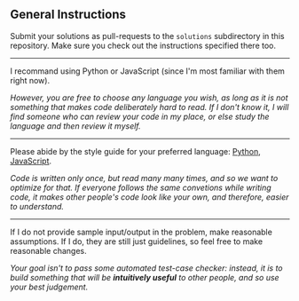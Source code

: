 ## General Instructions

Submit your solutions as pull-requests to the `solutions` subdirectory in this repository.
Make sure you check out the instructions specified there too.

---

I recommand using Python or JavaScript (since I'm most familiar with them right now).

*However, you are free to choose any language you wish, as long as it is not something that makes code deliberately hard to read. If I don't know it, I will find someone who can review your code in my place, or else study the language and then review it myself.*

---

Please abide by the style guide for your preferred language: [Python](https://www.python.org/dev/peps/pep-0008/), [JavaScript](https://github.com/airbnb/javascript).

*Code is written only once, but read many many times, and so we want to optimize for that. If everyone follows the same convetions while writing code, it makes other people's code look like your own, and therefore, easier to understand.*

---

If I do not provide sample input/output in the problem, make reasonable assumptions.
If I do, they are still just guidelines, so feel free to make reasonable changes.

*Your goal isn't to pass some automated test-case checker: instead, it is to build something that will be **intuitively useful** to other people, and so use your best judgement.*

